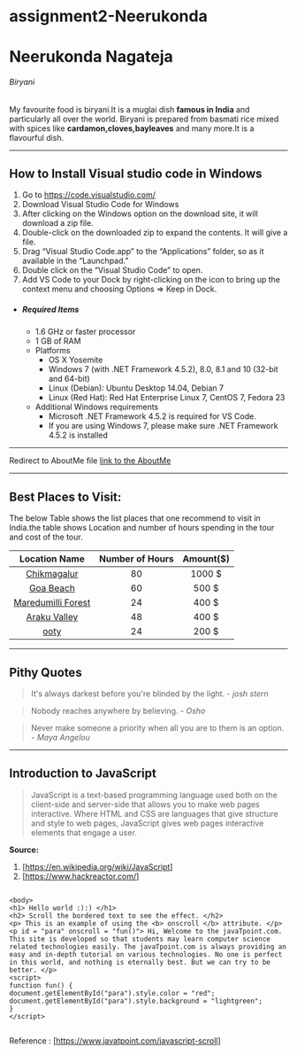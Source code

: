 # assignment2-Neerukonda

# Neerukonda Nagateja

###### Biryani

My favourite food is biryani.It is a muglai dish **famous in India** and particularly all over the world. Biryani is prepared from basmati rice mixed with spices like **cardamon,cloves,bayleaves** and many more.It is a flavourful dish.

--------

## How to Install Visual studio code in Windows
1. Go to https://code.visualstudio.com/
2. Download Visual Studio Code for Windows
3. After clicking on the Windows option on the download site, it will download a zip file.
4. Double-click on the downloaded zip to expand the contents. It will give a file.
5. Drag “Visual Studio Code.app” to the “Applications” folder, so as it available in the “Launchpad.”
6. Double click on the “Visual Studio Code” to open.
7. Add VS Code to your Dock by right-clicking on the icon to bring up the context menu and choosing Options => Keep in Dock.

- ##### Required Items
  - 1.6 GHz or faster processor 
  - 1 GB of RAM
  - Platforms
      - OS X Yosemite
      - Windows 7 (with .NET Framework 4.5.2), 8.0, 8.1 and 10 (32-bit and 64-bit)
      - Linux (Debian): Ubuntu Desktop 14.04, Debian 7
      - Linux (Red Hat): Red Hat Enterprise Linux 7, CentOS 7, Fedora 23
  - Additional Windows requirements
      - Microsoft .NET Framework 4.5.2 is required for VS Code.
      - If you are using Windows 7, please make sure .NET Framework 4.5.2 is installed

----------

 Redirect to AboutMe file [link to the AboutMe](AboutMe.md)

 -------

 ## Best Places to Visit:

The below Table shows the list places that one recommend to visit in India.the table shows Location and number of hours spending in the tour and cost of the tour.

|Location Name | Number of Hours | Amount($) |
|:-------:|:---------------:|:------:|
| [Chikmagalur](images\Chikmagalur.jpg) |  80 | 1000 $ |
| [Goa Beach](images\goaBeach.jpg) | 60 | 500 $ |
| [Maredumilli Forest](images\Maredumilli1.jpg)| 24 | 400 $ |
| [Araku Valley](images\Araku.jpg) | 48 | 400 $ |
| [ooty](images\Ooty.jpg) | 24 | 200 $ |


--------------

## Pithy Quotes
>  It's always darkest before you're blinded by the light.
\- *josh stern*

> Nobody reaches anywhere by believing.
\- *Osho*

> Never make someone a priority when all you are to them is an option.
\- *Maya Angelou*

----------------

## Introduction to JavaScript

> JavaScript is a text-based programming language used both on the client-side and server-side that allows you to make web pages interactive.
> Where HTML and CSS are languages that give structure and style to web pages, JavaScript gives web pages interactive elements that engage a user.

**Source:**
1. [<https://en.wikipedia.org/wiki/JavaScript>]
2. [<https://www.hackreactor.com/>]


```

<body>  
<h1> Hello world :):) </h1>  
<h2> Scroll the bordered text to see the effect. </h2>  
<p> This is an example of using the <b> onscroll </b> attribute. </p>  
<p id = "para" onscroll = "fun()"> Hi, Welcome to the javaTpoint.com. This site is developed so that students may learn computer science related technologies easily. The javaTpoint.com is always providing an easy and in-depth tutorial on various technologies. No one is perfect in this world, and nothing is eternally best. But we can try to be better. </p>  
<script>  
function fun() {  
document.getElementById("para").style.color = "red";  
document.getElementById("para").style.background = "lightgreen";  
}  
</script> 


 ```
 Reference : [https://www.javatpoint.com/javascript-scroll]